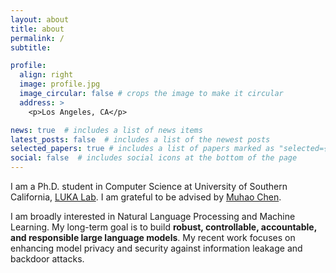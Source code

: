 ```yaml
---
layout: about
title: about
permalink: /
subtitle:

profile:
  align: right
  image: profile.jpg
  image_circular: false # crops the image to make it circular
  address: >
    <p>Los Angeles, CA</p>

news: true  # includes a list of news items
latest_posts: false  # includes a list of the newest posts
selected_papers: true # includes a list of papers marked as "selected={true}"
social: false  # includes social icons at the bottom of the page
---
```


I am a Ph.D. student in Computer Science at University of Southern California, [LUKA Lab](https://luka-group.github.io). I am grateful to be advised by [Muhao Chen](https://muhaochen.github.io).

I am broadly interested in Natural Language Processing and Machine Learning. My long-term goal is to build **robust, controllable, accountable, and responsible large language models**. My recent work focuses on enhancing model privacy and security against information leakage and backdoor attacks.
